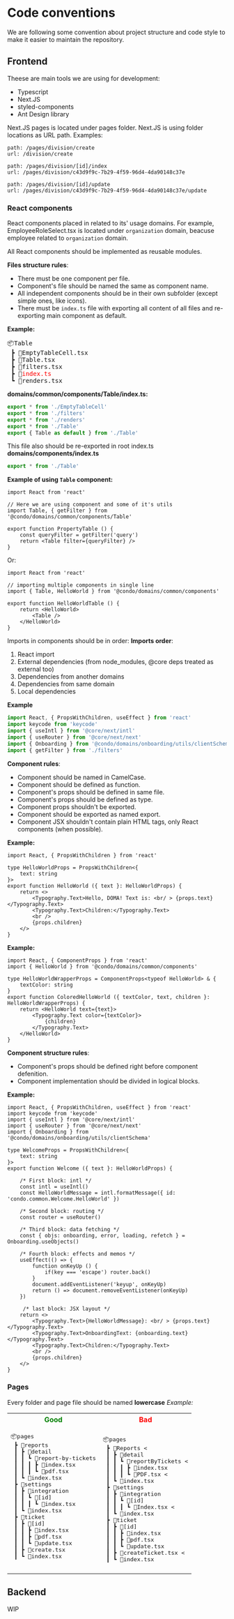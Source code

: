 Code conventions
=
We are following some convention about project structure and code style to make it easier to maintain the repository. 
## Frontend
Theese are main tools we are using for development:
- Typescript 
- Next.JS
- styled-components
- Ant Design library

Next.JS pages is located under pages folder. Next.JS is using folder locations as URL path. 
Examples:
```
path: /pages/division/create
url: /division/create

path: /pages/division/[id]/index
url: /pages/division/c43d9f9c-7b29-4f59-96d4-4da90148c37e

path: /pages/division/[id]/update
url: /pages/division/c43d9f9c-7b29-4f59-96d4-4da90148c37e/update
```

### React components
React components placed in related to its' usage domains. For example, EmployeeRoleSelect.tsx is located under `organization` domain, beacuse employee related to `organization` domain.

All React components should be implemented as reusable modules. 

**Files structure rules**:
- There must be one component per file.
- Component's file should be named the same as component name.
- All independent components should be in their own subfolder (except simple ones, like icons).
- There must be `index.ts` file with exporting all content of all files and re-exporting main component as default.

**Example:**
<pre>
📦Table
 ┣ 📜EmptyTableCell.tsx
 ┣ 📜Table.tsx
 ┣ 📜filters.tsx
 ┣ 📜<span style="color:red">index.ts</span>
 ┗ 📜renders.tsx
</pre>
**domains/common/components/Table/index.ts:**
```ts
export * from './EmptyTableCell'
export * from './filters'
export * from './renders'
export * from './Table'
export { Table as default } from './Table'
```
This file also should be re-exported in root index.ts
**domains/components/index.ts**
```ts
export * from './Table'
```
**Example of using `Table` component:**
```tsx
import React from 'react'

// Here we are using component and some of it's utils
import Table, { getFilter } from '@condo/domains/common/components/Table'

export function PropertyTable () {
    const queryFilter = getFilter('query')
    return <Table filter={queryFilter} />
}
```
Or:
```tsx
import React from 'react'

// importing multiple components in single line
import { Table, HelloWorld } from '@condo/domains/common/components'

export function HelloWorldTable () {
    return <HelloWorld>
        <Table />
    </HelloWorld>
}
```

Imports in components should be in order:
**Imports order**:
1. React import
2. External dependencies (from node_modules, @core deps treated as external too)
3. Dependencies from another domains
4. Dependencies from same domain
5. Local dependencies

**Example**
```ts
import React, { PropsWithChildren, useEffect } from 'react'
import keycode from 'keycode'
import { useIntl } from '@core/next/intl'
import { useRouter } from '@core/next/next'
import { Onboarding } from '@condo/domains/onboarding/utils/clientSchema'
import { getFilter } from './filters'
```

**Component rules**:
- Component should be named in CamelCase.
- Component should be defined as function.
- Component's props should be defined in same file.
- Component's props should be defined as type.
- Component props shouldn't be exported.
- Component should be exported as named export.
- Component JSX shouldn't contain plain HTML tags, only React components (when possible).

**Example:**
```tsx
import React, { PropsWithChildren } from 'react'

type HelloWorldProps = PropsWithChildren<{
    text: string
}>
export function HelloWorld ({ text }: HelloWorldProps) {
    return <>
        <Typography.Text>Hello, DOMA! Text is: <br/ > {props.text}</Typography.Text>
        <Typography.Text>Children:</Typography.Text>
        <br />
        {props.children}
    </>
}
```
**Example:**
```tsx
import React, { ComponentProps } from 'react'
import { HelloWorld } from '@condo/domains/common/components'

type HelloWorldWrapperProps = ComponentProps<typeof HelloWorld> & {
    textColor: string
}
export function ColoredHelloWorld ({ textColor, text, children }: HelloWorldWrapperProps) {
    return <HelloWorld text={text}>
        <Typography.Text color={textColor}>
            {children}
        </Typography.Text>
    </HelloWorld>
}
```
**Component structure rules**:
- Component's props should be defined right before component defenition.
- Component implementation should be divided in logical blocks.

**Example:**
```tsx
import React, { PropsWithChildren, useEffect } from 'react'
import keycode from 'keycode'
import { useIntl } from '@core/next/intl'
import { useRouter } from '@core/next/next'
import { Onboarding } from '@condo/domains/onboarding/utils/clientSchema'

type WelcomeProps = PropsWithChildren<{
    text: string
}>
export function Welcome ({ text }: HelloWorldProps) {

    /* First block: intl */
    const intl = useIntl()
    const HelloWorldMessage = intl.formatMessage({ id: 'condo.common.Welcome.HelloWorld' })

    /* Second block: routing */
    const router = useRouter()

    /* Third block: data fetching */
    const { objs: onboarding, error, loading, refetch } = Onboarding.useObjects()

    /* Fourth block: effects and memos */
    useEffect(() => {
        function onKeyUp () {
            if(key === 'escape') router.back()
        }
        document.addEventListener('keyup', onKeyUp)
        return () => document.removeEventListener(onKeyUp)
    })

     /* last block: JSX layout */
    return <>
        <Typography.Text>{HelloWorldMessage}: <br/ > {props.text}</Typography.Text>
        <Typography.Text>OnboardingText: {onboarding.text}</Typography.Text>
        <Typography.Text>Children:</Typography.Text>
        <br />
        {props.children}
    </>
}
```


### Pages
Every folder and page file should be named **lowercase**
*Example:*

<table>
<tr>
<th><span style="color:green">Good</span></th>
<th><span style="color:red">Bad</span></th>
</tr>
<tr>
<td>
<pre>
📦pages
 ┣ 📂reports
 ┃ ┣ 📂detail
 ┃ ┃ ┗ 📂report-by-tickets
 ┃ ┃ ┃ ┣ 📜index.tsx
 ┃ ┃ ┃ ┗ 📜pdf.tsx
 ┃ ┗ 📜index.tsx
 ┣ 📂settings
 ┃ ┣ 📂integration
 ┃ ┃ ┗ 📂[id]
 ┃ ┃ ┃ ┗ 📜index.tsx
 ┃ ┗ 📜index.tsx
 ┣ 📂ticket
 ┃ ┣ 📂[id]
 ┃ ┃ ┣ 📜index.tsx
 ┃ ┃ ┣ 📜pdf.tsx
 ┃ ┃ ┗ 📜update.tsx
 ┃ ┣ 📜create.tsx
 ┃ ┗ 📜index.tsx
 </pre>
</td>
<td>
<pre>
📦pages
 ┣ 📂Reports <
 ┃ ┣ 📂detail
 ┃ ┃ ┗ 📂reportByTickets <
 ┃ ┃ ┃ ┣ 📜index.tsx
 ┃ ┃ ┃ ┗ 📜PDF.tsx <
 ┃ ┗ 📜index.tsx
 ┣ 📂settings
 ┃ ┣ 📂integration
 ┃ ┃ ┗ 📂[id]
 ┃ ┃ ┃ ┗ 📜Index.tsx <
 ┃ ┗ 📜index.tsx
 ┣ 📂ticket
 ┃ ┣ 📂[id]
 ┃ ┃ ┣ 📜index.tsx
 ┃ ┃ ┣ 📜pdf.tsx
 ┃ ┃ ┗ 📜update.tsx
 ┃ ┣ 📜createTicket.tsx <
 ┃ ┗ 📜index.tsx
</pre>
</td>
</tr>
</table>


## Backend 
WIP